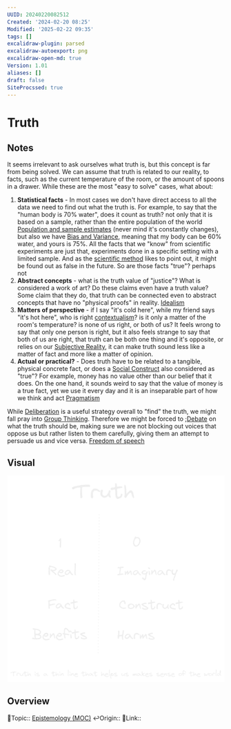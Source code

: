```yaml
---
UUID: 20240220082512
Created: '2024-02-20 08:25'
Modified: '2025-02-22 09:35'
tags: []
excalidraw-plugin: parsed
excalidraw-autoexport: png
excalidraw-open-md: true
Version: 1.01
aliases: []
draft: false
SiteProcssed: true
---
```


# Truth

## Notes

It seems irrelevant to ask ourselves what truth is, but this concept is far from being solved. We can assume that truth is related to our reality, to facts, such as the current temperature of the room, or the amount of spoons in a drawer. While these are the most "easy to solve" cases, what about:
1. **Statistical facts** - In most cases we don't have direct access to all the data we need to find out what the truth is. For example, to say that the "human body is 70% water", does it count as truth? not only that it is based on a sample, rather than the entire population of the world [Population and sample estimates](/notes/population-and-sample-estimates.md) (never mind it's constantly changes), but also we have [Bias and Variance](/notes/bias-and-variance.md), meaning that my body can be 60% water, and yours is 75%. All the facts that we "know" from scientific experiments are just that, experiments done in a specific setting with a limited sample. And as the [scientific method](/notes/scientific-method.md) likes to point out, it might be found out as false in the future. So are those facts "true"? perhaps not
2. **Abstract concepts** - what is the truth value of "justice"? What is considered a work of art? Do these claims even have a truth value? Some claim that they do, that truth can be connected even to abstract concepts that have no "physical proofs" in reality. [Idealism](/notes/idealism.md)
3. **Matters of perspective** - if I say "it's cold here", while my friend says "it's hot here", who is right [contextualism](/notes/contextualism.md)? is it only a matter of the room's temperature? is none of us right, or both of us? It feels wrong to say that only one person is right, but it also feels strange to say that both of us are right, that truth can be both one thing and it's opposite, or relies on our [Subjective Reality](/notes/subjective-reality.md), it can make truth sound less like a matter of fact and more like a matter of opinion.
4. **Actual or practical?** - Does truth have to be related to a tangible, physical concrete fact, or does a [Social Construct](/notes/social-construct.md) also considered as "true"? For example, money has no value other than our belief that it does. On the one hand, it sounds weird to say that the value of money is a true fact, yet we use it every day and it is an inseparable part of how we think and act [Pragmatism](/notes/pragmatism.md)

While [Deliberation](/notes/deliberation.md) is a useful strategy overall to "find" the truth, we might fall pray into [Group Thinking](/notes/social-environment.md). Therefore we might be forced to ;[Debate](/notes/debate.md) on what the truth should be, making sure we are not blocking out voices that oppose us but rather listen to them carefully, giving them an attempt to persuade us and vice versa. [Freedom of speech](/notes/freedom-of-speech.md)
## Visual

![Truth.webp](/notes/truth.webp)

## Overview
🔼Topic:: [Epistemology (MOC)](/mocs/epistemology-moc.md)
↩️Origin::
🔗Link::


